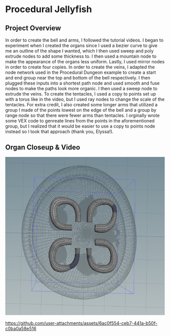 # Procedural Jellyfish

## Project Overview
In order to create the bell and arms, I followed the tutorial videos. I began to experiment when I created the organs since I used a bezier curve to give me an outline of the shape I wanted, which I then used sweep and poly extrude nodes to add some thickness to. I then used a mountain node to make the appearance of the organs less uniform. Lastly, I used mirror nodes in order to create four copies. In order to create the veins, I adapted the node network used in the Procedural Dungeon example to create a start and end group near the top and bottom of the bell respectively. I then plugged these inputs into a shortest path node and used smooth and fuse nodes to make the paths look more organic. I then used a sweep node to extrude the veins. To create the tentacles, I used a copy to points set up with a torus like in the video, but I used ray nodes to change the scale of the tentacles. For extra credit, I also created some longer arms that utilized a group I made of the points lowest on the edge of the bell and a group by range node so that there were fewer arms than tentacles. I orginally wrote some VEX code to genreate lines from the points in the aforementioned group, but I realized that it would be easier to use a copy to points node instead so I took that approach (thank you, Elyssa!).

## Organ Closeup & Video
<img height="500" alt="Jellyfish Parts" src="organs.png"> 

https://github.com/user-attachments/assets/6ac0f554-ceb7-441a-b50f-c0ba0a58e516

